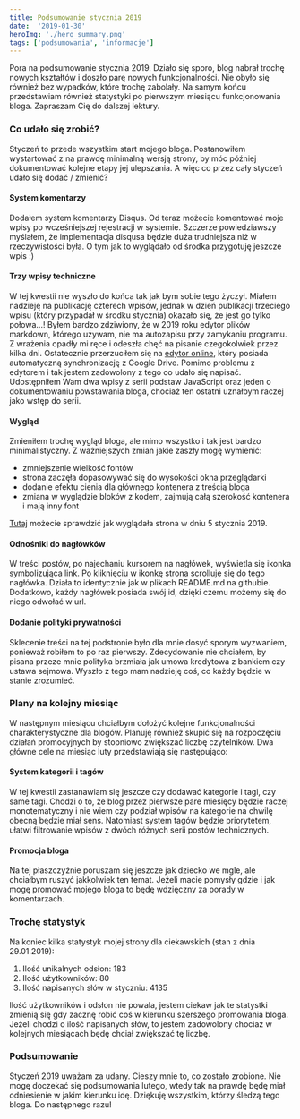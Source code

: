 ```yaml
---
title: Podsumowanie stycznia 2019
date:  '2019-01-30'
heroImg: './hero_summary.png'
tags: ['podsumowania', 'informacje']
---
```


Pora na podsumowanie stycznia 2019. Działo się sporo, blog nabrał trochę nowych kształtów i doszło parę nowych funkcjonalności. Nie obyło się również bez wypadków, które trochę zabolały. Na samym końcu przedstawiam również statystyki po pierwszym miesiącu funkcjonowania bloga. Zapraszam Cię do dalszej lektury.

### Co udało się zrobić?
Styczeń to przede wszystkim start mojego bloga. Postanowiłem wystartować z na prawdę minimalną wersją strony, by móc później dokumentować kolejne etapy jej ulepszania. A więc co przez cały styczeń udało się dodać / zmienić? 
#### System komentarzy
Dodałem system komentarzy Disqus. Od teraz możecie komentować moje wpisy po wcześniejszej rejestracji w systemie. Szczerze powiedziawszy myślałem, że implementacja disqusa będzie duża trudniejsza niż w rzeczywistości była. O tym jak to wyglądało od środka przygotuję jeszcze wpis :)
#### Trzy wpisy techniczne
W tej kwestii nie wyszło do końca tak jak bym sobie tego życzył. Miałem nadzieję na publikację czterech wpisów, jednak w dzień publikacji trzeciego wpisu (który przypadał w środku stycznia) okazało się, że jest go tylko połowa...! Byłem bardzo zdziwiony, że w 2019 roku edytor plików markdown, którego używam, nie ma autozapisu przy zamykaniu programu. Z wrażenia opadły mi ręce i odeszła chęć na pisanie czegokolwiek przez kilka dni. Ostatecznie przerzuciłem się na [edytor online](https://stackedit.io/), który posiada automatyczną synchronizację z Google Drive. Pomimo problemu z edytorem i tak jestem zadowolony z tego co udało się napisać. Udostępniłem Wam dwa wpisy z serii podstaw JavaScript oraz jeden o dokumentowaniu powstawania bloga, chociaż ten ostatni uznałbym raczej jako wstęp do serii.
#### Wygląd
Zmieniłem trochę wygląd bloga, ale mimo wszystko i tak jest bardzo minimalistyczny. Z ważniejszych zmian jakie zaszły mogę wymienić:
* zmniejszenie wielkość fontów
* strona zaczęła dopasowywać się do wysokości okna przeglądarki
* dodanie efektu cienia dla głównego kontenera z treścią bloga
* zmiana w wyglądzie bloków z kodem, zajmują całą szerokość kontenera i mają inny font

[Tutaj](https://web.archive.org/web/*/remigiuszwasiak.pl) możecie sprawdzić jak wyglądała strona w dniu 5 stycznia 2019.
#### Odnośniki do nagłówków
W treści postów, po najechaniu kursorem na nagłówek, wyświetla się ikonka symbolizująca link. Po kliknięciu w ikonkę strona scrolluje się do tego nagłówka. Działa to identycznie jak w plikach README.md na githubie. Dodatkowo, każdy nagłówek posiada swój id, dzięki czemu możemy się do niego odwołać w url.
#### Dodanie polityki prywatności
Sklecenie treści na tej podstronie było dla mnie dosyć sporym wyzwaniem, ponieważ robiłem to po raz pierwszy. Zdecydowanie nie chciałem, by pisana przeze mnie polityka brzmiała jak umowa kredytowa z bankiem czy ustawa sejmowa. Wyszło z tego mam nadzieję coś, co każdy będzie w stanie zrozumieć.
### Plany na kolejny miesiąc
W następnym miesiącu chciałbym dołożyć kolejne funkcjonalności charakterystyczne dla blogów. Planuję również skupić się na rozpoczęciu działań promocyjnych by stopniowo zwiększać liczbę czytelników. Dwa główne cele na miesiąc luty przedstawiają się następująco:
#### System kategorii i tagów
W tej kwestii zastanawiam się jeszcze czy dodawać kategorie i tagi, czy same tagi. Chodzi o to, że blog przez pierwsze pare miesięcy będzie raczej monotematyczny i nie wiem czy podział wpisów na kategorie na chwilę obecną będzie miał sens. Natomiast system tagów będzie priorytetem, ułatwi filtrowanie wpisów z dwóch różnych serii postów technicznych.
#### Promocja bloga
Na tej płaszczyźnie poruszam się jeszcze jak dziecko we mgle, ale chciałbym ruszyć jakkolwiek ten temat. Jeżeli macie pomysły gdzie i jak mogę promować mojego bloga to będę wdzięczny za porady w komentarzach.
### Trochę statystyk
Na koniec kilka statystyk mojej strony dla ciekawskich (stan z dnia 29.01.2019):
1. Ilość unikalnych odsłon: 183
2. Ilość użytkowników: 80
3. Ilość napisanych słów w styczniu: 4135

Ilość użytkowników i odsłon nie powala, jestem ciekaw jak te statystki zmienią się gdy zacznę robić coś w kierunku szerszego promowania bloga. Jeżeli chodzi o ilość napisanych słów, to jestem zadowolony chociaż w kolejnych miesiącach będę chciał zwiększać tę liczbę.
### Podsumowanie
Styczeń 2019 uważam za udany. Cieszy mnie to, co zostało zrobione. Nie mogę doczekać się podsumowania lutego, wtedy tak na prawdę będę miał odniesienie w jakim kierunku idę. Dziękuję wszystkim, którzy śledzą tego bloga. Do następnego razu!
